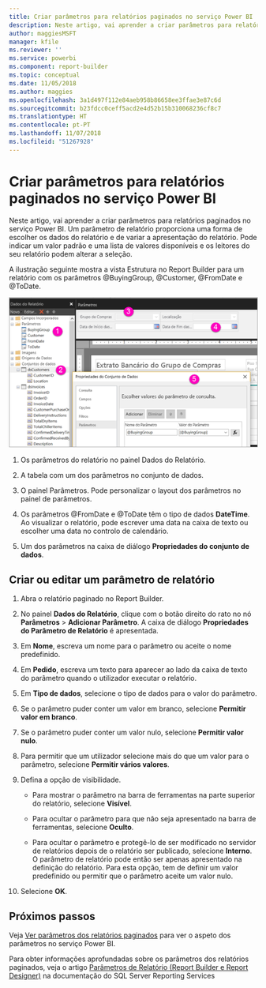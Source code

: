 ```yaml
---
title: Criar parâmetros para relatórios paginados no serviço Power BI | Microsoft Docs
description: Neste artigo, vai aprender a criar parâmetros para relatórios paginados no serviço Power BI.
author: maggiesMSFT
manager: kfile
ms.reviewer: ''
ms.service: powerbi
ms.component: report-builder
ms.topic: conceptual
ms.date: 11/05/2018
ms.author: maggies
ms.openlocfilehash: 3a1d497f112e84aeb958b86658ee3ffae3e87c6d
ms.sourcegitcommit: b23fdcc0ceff5acd2e4d52b15b310068236cf8c7
ms.translationtype: HT
ms.contentlocale: pt-PT
ms.lasthandoff: 11/07/2018
ms.locfileid: "51267928"
---
```

# <a name="create-parameters-for-paginated-reports-in-the-power-bi-service"></a>Criar parâmetros para relatórios paginados no serviço Power BI

Neste artigo, vai aprender a criar parâmetros para relatórios paginados no serviço Power BI.  Um parâmetro de relatório proporciona uma forma de escolher os dados do relatório e de variar a apresentação do relatório. Pode indicar um valor padrão e uma lista de valores disponíveis e os leitores do seu relatório podem alterar a seleção.  

A ilustração seguinte mostra a vista Estrutura no Report Builder para um relatório com os parâmetros @BuyingGroup, @Customer, @FromDate e @ToDate. 
  
![Parâmetros no Report Builder](media/paginated-reports-parameters/power-bi-paginated-parameters-report-builder.png)
  
1.  Os parâmetros do relatório no painel Dados do Relatório.  
  
2.  A tabela com um dos parâmetros no conjunto de dados.  
  
3.  O painel Parâmetros. Pode personalizar o layout dos parâmetros no painel de parâmetros. 
  
4.  Os parâmetros @FromDate e @ToDate têm o tipo de dados **DateTime**. Ao visualizar o relatório, pode escrever uma data na caixa de texto ou escolher uma data no controlo de calendário. 

5.  Um dos parâmetros na caixa de diálogo **Propriedades do conjunto de dados**.  

  
## <a name="create-or-edit-a-report-parameter"></a>Criar ou editar um parâmetro de relatório  
  
1.  Abra o relatório paginado no Report Builder.

1. No painel **Dados do Relatório**, clique com o botão direito do rato no nó **Parâmetros** > **Adicionar Parâmetro**. A caixa de diálogo **Propriedades do Parâmetro de Relatório** é apresentada.  
  
2.  Em **Nome**, escreva um nome para o parâmetro ou aceite o nome predefinido.  
  
3.  Em **Pedido**, escreva um texto para aparecer ao lado da caixa de texto do parâmetro quando o utilizador executar o relatório.  
  
4.  Em **Tipo de dados**, selecione o tipo de dados para o valor do parâmetro.  
  
5.  Se o parâmetro puder conter um valor em branco, selecione **Permitir valor em branco**.  
  
6.  Se o parâmetro puder conter um valor nulo, selecione **Permitir valor nulo**.  
  
7.  Para permitir que um utilizador selecione mais do que um valor para o parâmetro, selecione **Permitir vários valores**.  
  
8.  Defina a opção de visibilidade.  
  
    -   Para mostrar o parâmetro na barra de ferramentas na parte superior do relatório, selecione **Visível**.  
  
    -   Para ocultar o parâmetro para que não seja apresentado na barra de ferramentas, selecione **Oculto**.  
  
    -   Para ocultar o parâmetro e protegê-lo de ser modificado no servidor de relatórios depois de o relatório ser publicado, selecione **Interno**. O parâmetro de relatório pode então ser apenas apresentado na definição do relatório. Para esta opção, tem de definir um valor predefinido ou permitir que o parâmetro aceite um valor nulo.  
  
9. Selecione **OK**. 
  
## <a name="next-steps"></a>Próximos passos

Veja [Ver parâmetros dos relatórios paginados](paginated-reports-view-parameters.md) para ver o aspeto dos parâmetros no serviço Power BI.

Para obter informações aprofundadas sobre os parâmetros dos relatórios paginados, veja o artigo [Parâmetros de Relatório (Report Builder e Report Designer)](https://docs.microsoft.com/sql/reporting-services/report-design/report-parameters-report-builder-and-report-designer) na documentação do SQL Server Reporting Services  

